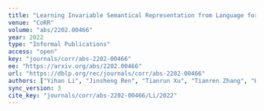 ```yaml
---
title: "Learning Invariable Semantical Representation from Language for Extensible Policy Generalization."
venue: "CoRR"
volume: "abs/2202.00466"
year: 2022
type: "Informal Publications"
access: "open"
key: "journals/corr/abs-2202-00466"
ee: "https://arxiv.org/abs/2202.00466"
url: "https://dblp.org/rec/journals/corr/abs-2202-00466"
authors: ["Yihan Li", "Jinsheng Ren", "Tianrun Xu", "Tianren Zhang", "Haichuan Gao", "Feng Chen"]
sync_version: 3
cite_key: "journals/corr/abs-2202-00466/Li/2022"
---
```

